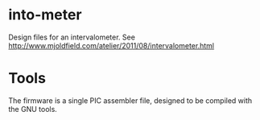 # into-meter
Design files for an intervalometer. See http://www.mjoldfield.com/atelier/2011/08/intervalometer.html

# Tools

The firmware is a single PIC assembler file, designed to be compiled with the GNU tools.
